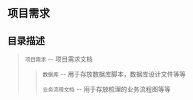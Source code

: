 # `项目需求`

## 目录描述

> `项目需求` -- 项目需求文档
>
> > `数据库` -- 用于存放数据库脚本，数据库设计文件等等
> >
> > `业务流程文档` -- 用于存放梳理的业务流程图等等